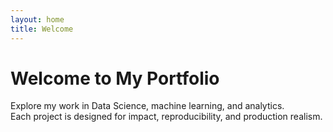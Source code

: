 ```yaml
---
layout: home
title: Welcome
---
```


# Welcome to My Portfolio

Explore my work in Data Science, machine learning, and analytics.  
Each project is designed for impact, reproducibility, and production realism.
